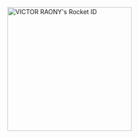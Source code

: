 <a href="https://app.rocketseat.com.br/me/victor-raony-moraes-lima-1567288511"><img src="https://app.rocketseat.com.br/api/rocketid/share?slug=victor-raony-moraes-lima-1567288511&type=card" width="280" alt="VICTOR RAONY's Rocket ID"/></a>
